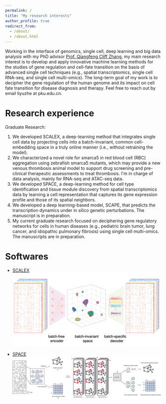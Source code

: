 ```yaml
---
permalink: /
title: "My research interests"
author_profile: true
redirect_from: 
  - /about/
  - /about.html
---
```


Working in the interface of genomics, single cell, deep learning and big data analysis with my PhD advisor [Prof. Qiangfeng Cliff Zhang](https://life.tsinghua.edu.cn/lifeen/info/1034/1075.htm), my main research interest is to develop and apply innovative machine learning methods for the studies of gene regulation and cell-fate transition on the basis of advanced single cell techniques (e.g., spatial transcriptomics, single cell RNA-seq, and single cell multi-omics). The long-term goal of my work is to decipher the gene regulation of the human genome and its impact on cell fate transition for disease diagnosis and therapy.
Feel free to reach out by email liyuzhe at pku.edu.cn.

Research experience 
======
Graduate Research: 
1.	We developed SCALEX, a deep-learning method that integrates single cell data by projecting cells into a batch-invariant, common cell-embedding space in a truly online manner (i.e., without retraining the model). 
2.	We characterized a novel role for smarca5 in red blood cell (RBC) aggregation using zebrafish smarca5 mutants, which may provide a new venous thrombosis animal model to support drug screening and pre-clinical therapeutic assessments to treat thrombosis. I'm in charge of data analysis, mainly for RNA-seq and ATAC-seq data.
3.	We developed SPACE, a deep-learning method for cell type identification and tissue module discovery from spatial transcriptomics data by learning a cell representation that captures its gene expression profile and those of its spatial neighbors.
4.	We developed a deep learning-based model, SCAPE, that predicts the transcription dynamics under in silico genetic perturbations. The manuscript is in preparation.
5.	My current graduate research focused on deciphering gene regulatory networks for cells in human diseases (e.g., pediatric brain tumor, lung cancer, and idiopathic pulmonary fibrosis) using single cell multi-omics. The manuscripts are in preparation.

Softwares 
======
* [SCALEX](https://github.com/jsxlei/SCALEX)<br/><img src='/images/scalex.jpg'>

* [SPACE](https://github.com/zhangqf-lab/SPACE)<br/><img src='/images/space.jpg'>
